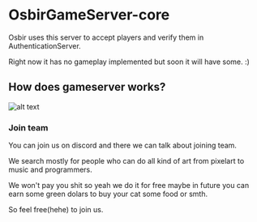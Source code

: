 # OsbirGameServer-core
Osbir uses this server to accept players and verify them in AuthenticationServer.

Right now it has no gameplay implemented but soon it will have some.
:)

## How does gameserver works?
![alt text](https://i.imgur.com/mJ4a0wn.png "Osbir server design")

### Join team
You can join us on discord and there we can talk about joining team.

We search mostly for people who can do all kind of art from pixelart to music and programmers.

We won't pay you shit so yeah we do it for free maybe in future you can earn some green dolars to buy your cat some food or smth.

So feel free(hehe) to join us.

